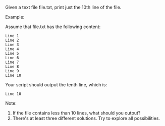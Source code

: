 Given a text file file.txt, print just the 10th line of the file.

Example:

Assume that file.txt has the following content:
```
Line 1
Line 2
Line 3
Line 4
Line 5
Line 6
Line 7
Line 8
Line 9
Line 10
```
Your script should output the tenth line, which is:
```
Line 10
```
Note:
1. If the file contains less than 10 lines, what should you output?
2. There's at least three different solutions. Try to explore all possibilities.

